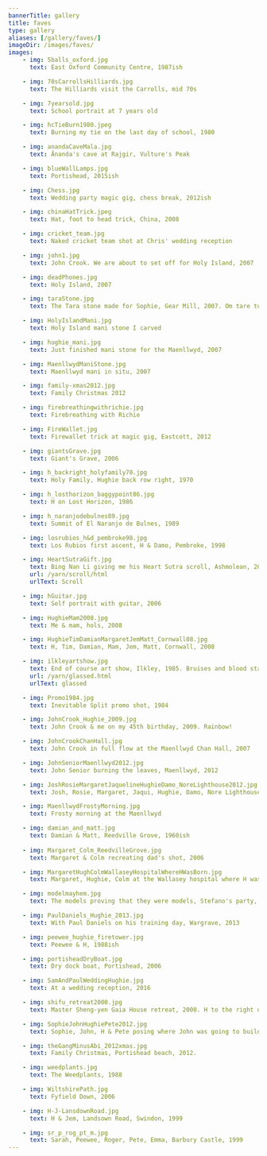 ```yaml
---
bannerTitle: gallery
title: faves
type: gallery
aliases: [/gallery/faves/]
imageDir: /images/faves/
images:
    - img: 5balls_oxford.jpg
      text: East Oxford Community Centre, 1987ish

    - img: 70sCarrollsHilliards.jpg
      text: The Hilliards visit the Carrolls, mid 70s

    - img: 7yearsold.jpg
      text: School portrait at 7 years old

    - img: hcTieBurn1980.jpeg
      text: Burning my tie on the last day of school, 1980

    - img: anandaCaveMala.jpg
      text: Ānanda's cave at Rajgir, Vulture's Peak

    - img: blueWallLamps.jpg
      text: Portishead, 2015ish

    - img: Chess.jpg
      text: Wedding party magic gig, chess break, 2012ish

    - img: chinaHatTrick.jpeg
      text: Hat, foot to head trick, China, 2008

    - img: cricket_team.jpg
      text: Naked cricket team shot at Chris' wedding reception

    - img: john1.jpg
      text: John Crook. We are about to set off for Holy Island, 2007

    - img: deadPhones.jpg
      text: Holy Island, 2007

    - img: taraStone.jpg
      text: The Tara stone made for Sophie, Gear Mill, 2007. Om tare tutarre ture svaha

    - img: HolyIslandMani.jpg
      text: Holy Island mani stone I carved

    - img: hughie_mani.jpg
      text: Just finished mani stone for the Maenllwyd, 2007

    - img: MaenllwydManiStone.jpg
      text: Maenllwyd mani in situ, 2007

    - img: family-xmas2012.jpg
      text: Family Christmas 2012

    - img: firebreathingwithrichie.jpg
      text: Firebreathing with Richie

    - img: FireWallet.jpg
      text: Firewallet trick at magic gig, Eastcott, 2012

    - img: giantsGrave.jpg
      text: Giant's Grave, 2006

    - img: h_backright_holyfamily70.jpg
      text: Holy Family, Hughie back row right, 1970

    - img: h_losthorizon_baggypoint86.jpg
      text: H on Lost Horizon, 1986

    - img: h_naranjodebulnes89.jpg
      text: Summit of El Naranjo de Bulnes, 1989

    - img: losrubios_h&d_pembroke98.jpg
      text: Los Rubios first ascent, H & Damo, Pembroke, 1998

    - img: HeartSutraGift.jpg
      text: Bing Nan Li giving me his Heart Sutra scroll, Ashmolean, 2014
      url: /yarn/scroll/html
      urlText: Scroll

    - img: hGuitar.jpg
      text: Self portrait with guitar, 2006

    - img: HughieMam2008.jpg
      text: Me & mam, hols, 2008

    - img: HughieTimDamianMargaretJemMatt_Cornwall08.jpg
      text: H, Tim, Damian, Mam, Jem, Matt, Cornwall, 2008

    - img: ilkleyartshow.jpg
      text: End of course art show, Ilkley, 1985. Bruises and blood stains still visible from the 'glassed' incident
      url: /yarn/glassed.html
      urlText: glassed

    - img: Promo1984.jpg
      text: Inevitable Split promo shot, 1984

    - img: JohnCrook_Hughie_2009.jpg
      text: John Crook & me on my 45th birthday, 2009. Rainbow!

    - img: JohnCrookChanHall.jpg
      text: John Crook in full flow at the Maenllwyd Chan Hall, 2007

    - img: JohnSeniorMaenllwyd2012.jpg
      text: John Senior burning the leaves, Maenllwyd, 2012

    - img: JoshRosieMargaretJaquelineHughieDamo_NoreLighthouse2012.jpg
      text: Josh, Rosie, Margaret, Jaqui, Hughie, Damo, Nore Lighthouse, 2012

    - img: MaenllwydFrostyMorning.jpg
      text: Frosty morning at the Maenllwyd

    - img: damian_and_matt.jpg
      text: Damian & Matt, Reedville Grove, 1960ish
      
    - img: Margaret_Colm_ReedvilleGrove.jpg
      text: Margaret & Colm recreating dad's shot, 2006

    - img: MargaretHughColmWallaseyHospitalWhereHWasBorn.jpg
      text: Margaret, Hughie, Colm at the Wallasey hospital where H was born, 2006

    - img: modelmayhem.jpg
      text: The models proving that they were models, Stefano's party, snowed in, just after mantrasphere was released, 2010

    - img: PaulDaniels_Hughie_2013.jpg
      text: With Paul Daniels on his training day, Wargrave, 2013

    - img: peewee_hughie_firetower.jpg
      text: Peewee & H, 1988ish

    - img: portisheadDryBoat.jpg
      text: Dry dock boat, Portishead, 2006

    - img: SamAndPaulWeddingHughie.jpg
      text: At a wedding reception, 2016

    - img: shifu_retreat2000.jpg
      text: Master Sheng-yen Gaia House retreat, 2000. H to the right of John.

    - img: SophieJohnHughiePete2012.jpg
      text: Sophie, John, H & Pete posing where John was going to build a Chan Hall. Winterhead, 2012

    - img: theGangMinusAbi_2012xmas.jpg
      text: Family Christmas, Portishead beach, 2012.

    - img: weedplants.jpg
      text: The Weedplants, 1988

    - img: WiltshirePath.jpg
      text: Fyfield Down, 2006

    - img: H-J-LansdownRoad.jpg
      text: H & Jem, Landsown Road, Swindon, 1999

    - img: sr_p_rog_pt_m.jpg
      text: Sarah, Peewee, Roger, Pete, Emma, Barbury Castle, 1999
---
```


